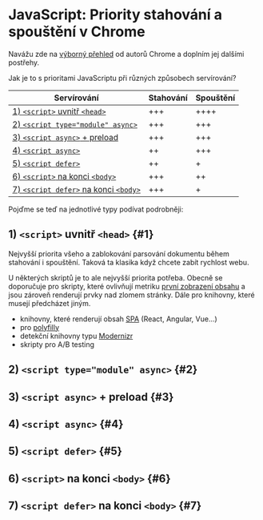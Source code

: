 # JavaScript: Priority stahování a spouštění v Chrome

Navážu zde na [výborný přehled](https://medium.com/dev-channel/javascript-loading-priorities-in-chrome-57c54cfa6672) od autorů Chrome a doplním jej dalšími postřehy.

Jak je to s prioritami JavaScriptu při různých způsobech servírování?

| Servírování                                 | Stahování | Spouštění |
|---------------------------------------------|-----------|-----------|
| [1) `<script>` uvnitř `<head>`](#1)         |   +++     | ++++      |
| [2) `<script type="module" async>`](#2)     |   +++     | +++       |
| [3) `<script async>` + preload](#3)         |   +++     | +++       |
| [4) `<script async>`](#4)                   |   ++      | +++       |
| [5) `<script defer>`](#5)                   |   ++      | +         |
| [6) `<script>` na konci `<body>`](#6)       |   +++     | ++        |
| [7) `<script defer>` na konci `<body>`](#7) |   +++     | +         |


Pojďme se teď na jednotlivé typy podívat podrobněji:

## 1) `<script>` uvnitř `<head>` {#1}

Nejvyšší priorita všeho a zablokování parsování dokumentu během stahování i spouštění. Taková ta klasika když chcete zabít rychlost webu.

U některých skriptů je to ale nejvyšší priorita potřeba. Obecně se doporučuje pro skripty, které ovlivňují metriku [první zobrazení obsahu](metriky-rychlosti.md#FCP) a jsou zároveň renderují prvky nad zlomem stránky. Dále pro knihovny, které musejí předcházet jiným.

- knihovny, které renderují obsah [SPA](http://jecas.cz/spa) (React, Angular, Vue…)
- pro [polyfilly](polyfill.md)
- detekční knihovny typu [Modernizr](https://modernizr.com/)
- skripty pro A/B testing

## 2) `<script type="module" async>` {#2}



## 3) `<script async>` + preload {#3}

## 4) `<script async>` {#4}

## 5) `<script defer>` {#5}

## 6) `<script>` na konci `<body>` {#6}

## 7) `<script defer>` na konci `<body>` {#7}
